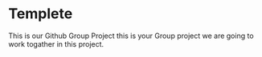 # Templete
 This is our Github Group Project 
this is your Group project we are going to work togather in this project.
